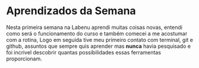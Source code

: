 # Aprendizados da Semana

Nesta primeira semana na Labenu aprendi muitas coisas novas, entendi como será o funcionamento do curso e também comecei a me acostumar com a rotina, Logo em seguida tive meu primeiro contato com terminal, git e github, assuntos que sempre quis aprender mas **nunca** havia pesquisado e foi incrivel descobrir quantas possibilidades essas ferramentas proporcionam.